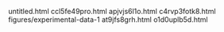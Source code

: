 untitled.html
ccl5fe49pro.html
apjvjs6l1o.html
c4rvp3fotk8.html
figures/experimental-data-1
at9jfs8grh.html
o1d0uplb5d.html